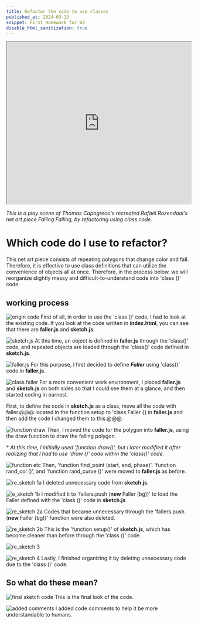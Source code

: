 ```yaml
---
title: Refactor the code to use classes
published_at: 2024-03-13
snippet: First Homework for W2
disable_html_sanitization: true
---
```


<div align="center">
<iframe src="https://editor.p5js.org/s4002155/full/eU4uh5ShJ" width="100%x" height="442px"></iframe>
</div>

_This is a play scene of Thomas Capogreco's recreated Rafaél Rozendaal's net art piece Falling Falling, by refactoring using class code._

# Which code do I use to refactor?
This net art piece consists of repeating polygons that change color and fall. Therefore, it is effective to use class definitions that can utilize the convenience of objects all at once. Therefore, in the process below, we will reorganize slightly messy and difficult-to-understand code into 'class ()' code.

## working process

![origin code](/240313_first_HW/origin.png)
First of all, in order to use the 'class ()' code, I had to look at the existing code. If you look at the code written in **index.html**, you can see that there are **faller.js** and **sketch.js**.

![sketch.js](/240313_first_HW/sketch.png)
At this time, an object is defined in **faller.js** through the 'class()' code, and repeated objects are loaded through the 'class()' code defined in **sketch.js**.

![faller.js](/240313_first_HW/faller.png)
For this purpose, I first decided to define **_Faller_** using 'class()' code in **faller.js**.

![class faller](/240313_first_HW/class_faller.png)
For a more convenient work environment, I placed **faller.js** and **sketch.js** on both sides so that I could see them at a glance, and then started coding in earnest.

First, to define the code in **sketch.js** as a class, move all the code with faller.@@@ located in the function setup to 'class Faller {} in **faller.js** and then add the code I changed them to this.@@@.

![function draw](/240313_first_HW/function_draw.png)
Then, I moved the code for the polygon into **faller.js**, using the draw function to draw the falling polygon.

_* At this time, I initially used 'function draw()', but I later modified it after realizing that I had to use 'draw ()' code within the 'class()' code._

![function etc](/240313_first_HW/funtion_etc.png)
Then, 'function find_point (start, end, phase)', 'function rand_col ()', and 'function rand_curve ()' were moved to **faller.js** as before.

![re_sketch 1a](/240313_first_HW/re_sketch1a.png)
I deleted unnecessary code from **sketch.js**.

![e_sketch 1b](/240313_first_HW/re_sketch1b.png)
I modified it to 'fallers.push (**new** Faller (bg))' to load the Faller defined with the 'class ()' code in **sketch.js**.

![re_sketch 2a](/240313_first_HW/re_sketch2a.png)
Codes that became unnecessary through the 'fallers.push (**new** Faller (bg))' function were also deleted.

![re_sketch 2b](/240313_first_HW/re_sketch2b.png)
This is the 'function setup()' of **sketch.js**, which has become cleaner than before through the 'class ()' code.

![re_sketch 3](/240313_first_HW/re_sketch3.png)

![re_sketch 4](/240313_first_HW/re_sketch4.png)
Lastly, I finished organizing it by deleting unnecessary code due to the 'class ()' code.


## So what do these mean?
![final sketch code](/240313_first_HW/sketch_final.png)
This is the final look of the code.

![added comments](/240313_first_HW/added_comments.png)
I added code comments to help it be more understandable to humans.
